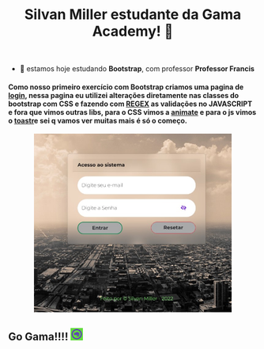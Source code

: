 <h1 style = display: "inline block" align = "center" margin = "0px" >Silvan Miller estudante da Gama Academy! 👋</h1>
<br>

- 🧠 estamos hoje estudando **Bootstrap**, com professor **Professor Francis**

#### Como nosso primeiro exercício com **Bootstrap** criamos uma pagina de [login](https://silvanmiller.github.io/Login_bootstrap/), nessa pagina eu utilizei alterações diretamente nas classes do bootstrap com **CSS** e fazendo com [**REGEX**](https://regexr.com/) as validações no **JAVASCRIPT** e fora que vimos outras libs, para o **CSS** vimos a [**animate**](https://animate.style/) e para o **js** vimos o [**toastr**](https://codeseven.github.io/toastr/)e sei q vamos ver muitas mais é só o começo.

<p style = display: "inline_block" align = "center">
<img width = "400px" src="./asset/imgPrincipal.jpg">
<p/>

## Go Gama!!!! <img width = "25px" src="./asset/logoGama.png">

